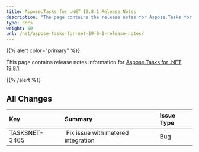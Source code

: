 ```yaml
---
title: Aspose.Tasks for .NET 19.8.1 Release Notes
description: "The page contains the release notes for Aspose.Tasks for .NET 19.8.1."
type: docs
weight: 50
url: /net/aspose-tasks-for-net-19-8-1-release-notes/
---
```


{{% alert color="primary" %}} 

This page contains release notes information for [Aspose.Tasks for .NET 19.8.1](https://downloads.aspose.com/tasks/net/new-releases/aspose.tasks-for-.net-19.8.1/).

{{% /alert %}} 
## **All Changes**

|**Key**|**Summary**|**Issue Type**|
| :- | :- | :- |
|TASKSNET-3465 | Fix issue with metered integration|Bug |

